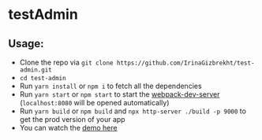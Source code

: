 # testAdmin

## Usage:
* Clone the repo via `git clone https://github.com/IrinaGizbrekht/test-admin.git`
* `cd test-admin`
* Run `yarn install` or `npm i` to fetch all the dependencies
* Run `yarn start` or `npm start` to start the [webpack-dev-server](https://github.com/webpack/webpack-dev-server) (`localhost:8080` will be opened automatically)
* Run `yarn build` or `npm build` and `npx http-server ./build -p 9000` to get the prod version of your app
* You can watch the [demo here](https://irinagizbrekht.github.io/testAdmin/ "demo")
